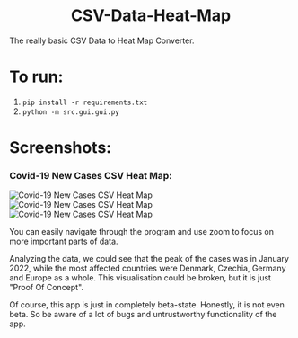 <h1 align='center'>
    CSV-Data-Heat-Map
</h1>

The really basic CSV Data to Heat Map Converter.

# To run:

1. `pip install -r requirements.txt`
2. `python -m src.gui.gui.py`

# Screenshots:

### Covid-19 New Cases CSV Heat Map:

![Covid-19 New Cases CSV Heat Map](/screenshots/new_covid_cases_1.png?raw=true "Covid-19 New Cases Data (from 2020 to 2022)")
![Covid-19 New Cases CSV Heat Map](/screenshots/new_covid_cases_2.png?raw=true "Covid-19 New Cases Data (from 2020 to 2022)")
![Covid-19 New Cases CSV Heat Map](/screenshots/new_covid_cases_3.png?raw=true "Covid-19 New Cases Data (from 2020 to 2022)")

You can easily navigate through the program and use zoom to focus on more important parts of data.

Analyzing the data, we could see that the peak of the cases was in January 2022, while the most affected countries were Denmark, Czechia, Germany and Europe as a whole. 
This visualisation could be broken, but it is just "Proof Of Concept".

Of course, this app is just in completely beta-state. Honestly, it is not even beta. So be aware of a lot of bugs and untrustworthy functionality of the app.
